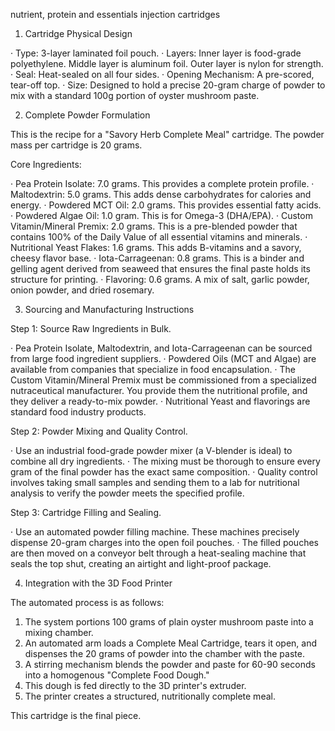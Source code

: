 nutrient, protein and essentials injection cartridges 

1. Cartridge Physical Design

· Type: 3-layer laminated foil pouch.
· Layers: Inner layer is food-grade polyethylene. Middle layer is aluminum foil. Outer layer is nylon for strength.
· Seal: Heat-sealed on all four sides.
· Opening Mechanism: A pre-scored, tear-off top.
· Size: Designed to hold a precise 20-gram charge of powder to mix with a standard 100g portion of oyster mushroom paste.

2. Complete Powder Formulation

This is the recipe for a "Savory Herb Complete Meal" cartridge. The powder mass per cartridge is 20 grams.

Core Ingredients:

· Pea Protein Isolate: 7.0 grams. This provides a complete protein profile.
· Maltodextrin: 5.0 grams. This adds dense carbohydrates for calories and energy.
· Powdered MCT Oil: 2.0 grams. This provides essential fatty acids.
· Powdered Algae Oil: 1.0 gram. This is for Omega-3 (DHA/EPA).
· Custom Vitamin/Mineral Premix: 2.0 grams. This is a pre-blended powder that contains 100% of the Daily Value of all essential vitamins and minerals.
· Nutritional Yeast Flakes: 1.6 grams. This adds B-vitamins and a savory, cheesy flavor base.
· Iota-Carrageenan: 0.8 grams. This is a binder and gelling agent derived from seaweed that ensures the final paste holds its structure for printing.
· Flavoring: 0.6 grams. A mix of salt, garlic powder, onion powder, and dried rosemary.

3. Sourcing and Manufacturing Instructions

Step 1: Source Raw Ingredients in Bulk.

· Pea Protein Isolate, Maltodextrin, and Iota-Carrageenan can be sourced from large food ingredient suppliers.
· Powdered Oils (MCT and Algae) are available from companies that specialize in food encapsulation.
· The Custom Vitamin/Mineral Premix must be commissioned from a specialized nutraceutical manufacturer. You provide them the nutritional profile, and they deliver a ready-to-mix powder.
· Nutritional Yeast and flavorings are standard food industry products.

Step 2: Powder Mixing and Quality Control.

· Use an industrial food-grade powder mixer (a V-blender is ideal) to combine all dry ingredients.
· The mixing must be thorough to ensure every gram of the final powder has the exact same composition.
· Quality control involves taking small samples and sending them to a lab for nutritional analysis to verify the powder meets the specified profile.

Step 3: Cartridge Filling and Sealing.

· Use an automated powder filling machine. These machines precisely dispense 20-gram charges into the open foil pouches.
· The filled pouches are then moved on a conveyor belt through a heat-sealing machine that seals the top shut, creating an airtight and light-proof package.

4. Integration with the 3D Food Printer

The automated process is as follows:

1. The system portions 100 grams of plain oyster mushroom paste into a mixing chamber.
2. An automated arm loads a Complete Meal Cartridge, tears it open, and dispenses the 20 grams of powder into the chamber with the paste.
3. A stirring mechanism blends the powder and paste for 60-90 seconds into a homogenous "Complete Food Dough."
4. This dough is fed directly to the 3D printer's extruder.
5. The printer creates a structured, nutritionally complete meal.

This cartridge is the final piece. 
